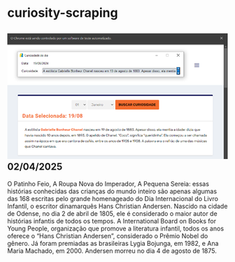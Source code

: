 # curiosity-scraping
![Budget](./execucao.png)
02/04/2025
-
O Patinho Feio, A Roupa Nova do Imperador, A Pequena Sereia: essas histórias conhecidas das crianças do mundo inteiro são apenas algumas das 168 escritas pelo grande homenageado do Dia Internacional do Livro Infantil, o escritor dinamarquês Hans Christian Andersen. Nascido na cidade de Odense, no dia 2 de abril de 1805, ele é considerado o maior autor de histórias infantis de todos os tempos. A International Board on Books for Young People, organização que promove a literatura infantil, todos os anos oferece o “Hans Christian Andersen”, considerado o Prêmio Nobel do gênero. Já foram premiadas as brasileiras Lygia Bojunga, em 1982, e Ana Maria Machado, em 2000. Andersen morreu no dia 4 de agosto de 1875.
